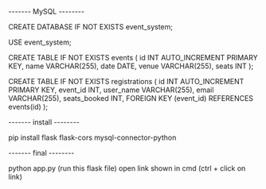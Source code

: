 ------- MySQL --------

CREATE DATABASE IF NOT EXISTS event_system;

USE event_system;

CREATE TABLE IF NOT EXISTS events (
    id INT AUTO_INCREMENT PRIMARY KEY,
    name VARCHAR(255),
    date DATE,
    venue VARCHAR(255),
    seats INT
);

CREATE TABLE IF NOT EXISTS registrations (
    id INT AUTO_INCREMENT PRIMARY KEY,
    event_id INT,
    user_name VARCHAR(255),
    email VARCHAR(255),
    seats_booked INT,
    FOREIGN KEY (event_id) REFERENCES events(id)
);

------- install --------

pip install flask flask-cors mysql-connector-python


------- final --------

python app.py (run this flask file)
open link shown in cmd (ctrl + click on link)
